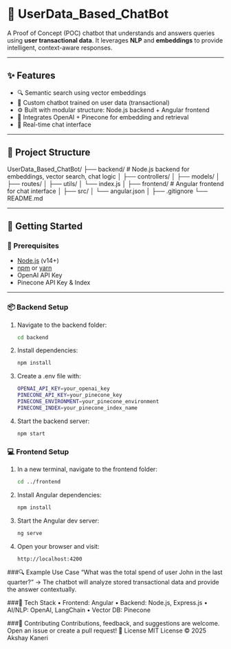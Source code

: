 # 🧠 UserData_Based_ChatBot

A Proof of Concept (POC) chatbot that understands and answers queries using **user transactional data**. It leverages **NLP** and **embeddings** to provide intelligent, context-aware responses.

---

## ✨ Features

- 🔍 Semantic search using vector embeddings
- 🧾 Custom chatbot trained on user data (transactional)
- ⚙️ Built with modular structure: Node.js backend + Angular frontend
- 🧠 Integrates OpenAI + Pinecone for embedding and retrieval
- 💬 Real-time chat interface

---

## 📁 Project Structure
UserData_Based_ChatBot/
├── backend/       # Node.js backend for embeddings, vector search, chat logic
│   ├── controllers/
│   ├── models/
│   ├── routes/
│   ├── utils/
│   └── index.js
│
├── frontend/      # Angular frontend for chat interface
│   ├── src/
│   └── angular.json
│
├── .gitignore
└── README.md

---

## 🚀 Getting Started

### 🔧 Prerequisites

- [Node.js](https://nodejs.org/) (v14+)
- [npm](https://www.npmjs.com/) or [yarn](https://yarnpkg.com/)
- OpenAI API Key
- Pinecone API Key & Index

---

### 📦 Backend Setup

1. Navigate to the backend folder:
   ```bash
   cd backend
   ```
2. Install dependencies:
   ```bash
   npm install
   ```
3. Create a .env file with:
   ```bash
   OPENAI_API_KEY=your_openai_key
   PINECONE_API_KEY=your_pinecone_key
   PINECONE_ENVIRONMENT=your_pinecone_environment
   PINECONE_INDEX=your_pinecone_index_name
   ```
4. Start the backend server:
   ```bash
   npm start
   ```

### 💻 Frontend Setup

1. In a new terminal, navigate to the frontend folder:
   ```bash
   cd ../frontend
   ```
2. Install Angular dependencies:
   ```bash
   npm install
   ```
3. Start the Angular dev server:
   ```bash
   ng serve
   ```
4. Open your browser and visit:
   ```bash
   http://localhost:4200
   ```

###🔍 Example Use Case
	“What was the total spend of user John in the last quarter?”
  → The chatbot will analyze stored transactional data and provide the answer contextually.

###📌 Tech Stack
	•	Frontend: Angular
	•	Backend: Node.js, Express.js
	•	AI/NLP: OpenAI, LangChain
	•	Vector DB: Pinecone

###🤝 Contributing
Contributions, feedback, and suggestions are welcome. Open an issue or create a pull request!
📄 License MIT License © 2025 Akshay Kaneri

